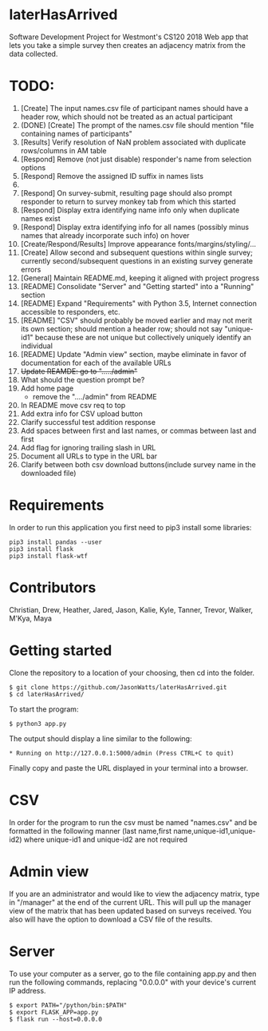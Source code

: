 # laterHasArrived
Software Development Project for Westmont's CS120 2018
Web app that lets you take a simple survey then creates an adjacency matrix from the data collected.

# TODO:
1. [Create] The input names.csv file of participant names should have a header row,
which should not be treated as an actual participant
1. (DONE) [Create] The prompt of the names.csv file should mention "file containing names of participants" 
1. [Results] Verify resolution of NaN problem associated with duplicate rows/columns in AM table
1. [Respond] Remove (not just disable) responder's name from selection options
1. [Respond] Remove the assigned ID suffix in names lists
1. 
1. [Respond] On survey-submit, resulting page should also prompt responder
to return to survey monkey tab from which this started
1. [Respond] Display extra identifying name info only when duplicate names exist
1. [Respond] Display extra identifying info for all names
(possibly minus names that already incorporate such info) on hover
1. [Create/Respond/Results] Improve appearance fonts/margins/styling/...
1. [Create] Allow second and subsequent questions within single survey;
currently second/subsequent questions in an existing survey generate errors
1. [General] Maintain README.md, keeping it aligned with project progress
1. [README] Consolidate "Server" and "Getting started" into a "Running" section
1. [README] Expand "Requirements" with Python 3.5, Internet connection accessible to responders, etc.
1. [README] "CSV" should probably be moved earlier and may not merit its own section;
should mention a header row; should not say "unique-id1" because these are not unique
but collectively uniquely identify an individual
1. [README] Update "Admin view" section, maybe eliminate in favor of documentation
for each of the available URLs
1. ~~Update REAMDE: go to "...../admin"~~
1. What should the  question prompt be?
1. Add home page
   * remove the "..../admin" from README
1. In README move csv req to top
1. Add extra info for CSV upload button
1. Clarify successful test addition response
1. Add spaces between first and last names, or commas between last and first
1. Add flag for ignoring trailing slash in URL
1. Document all URLs to type in the URL bar
1. Clarify between both csv download buttons(include survey name in the downloaded file)

# Requirements

In order to run this application you first need to pip3 install some libraries:

```
pip3 install pandas --user
pip3 install flask
pip3 install flask-wtf
```

# Contributors
Christian,
Drew,
Heather,
Jared,
Jason,
Kalie,
Kyle,
Tanner,
Trevor,
Walker,
M'Kya,
Maya

# Getting started
Clone the repository to a location of your choosing, then cd into the folder.
```
$ git clone https://github.com/JasonWatts/laterHasArrived.git
$ cd laterHasArrived/
```
To start the program:
```
$ python3 app.py
```
The output should display a line similar to the following:
```
* Running on http://127.0.0.1:5000/admin (Press CTRL+C to quit)
```
Finally copy and paste the URL displayed in your terminal into a browser.

# CSV

In order for the program to run the csv must be named "names.csv" and be formatted in the following manner (last name,first name,unique-id1,unique-id2) where unique-id1 and unique-id2 are not required 


# Admin view
If you are an administrator and would like to view the adjacency matrix, type in "/manager" at the end of the current URL. This will pull up the manager view of the matrix that has been updated based on surveys received. You also will have the option to download a CSV file of the results.

# Server
To use your computer as a server, go to the file containing app.py and then run the following commands, replacing "0.0.0.0" with your device's current IP address. 
```
$ export PATH="/python/bin:$PATH"
$ export FLASK_APP=app.py
$ flask run --host=0.0.0.0 
```
